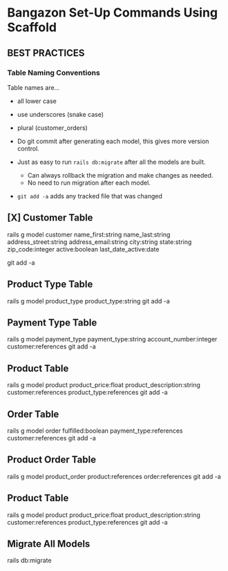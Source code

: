 # Bangazon Set-Up Commands Using Scaffold


## BEST PRACTICES

### Table Naming Conventions
Table names are...
- all lower case
- use underscores (snake case)
- plural (customer_orders)

- Do git commit after generating each model, this gives more version control.
- Just as easy to run ``` rails db:migrate ``` after all the models are built.
  - Can always rollback the migration and make changes as needed.
  - No need to run migration after each model.

- ``` git add -a ```  adds any tracked file that was changed


## [X] Customer Table

rails g model customer name_first:string name_last:string address_street:string address_email:string city:string state:string zip_code:integer active:boolean last_date_active:date

git add -a
<!-- rails g scaffold customer name_first:string name_last:string address_street:string address_email:string city:string state:string zip_code:integer active:boolean last_date_active:date -->


## Product Type Table

rails g model product_type product_type:string
git add -a
<!-- rails g scaffold product_type product_type:string -->

## Payment Type Table

rails g model payment_type payment_type:string account_number:integer customer:references
git add -a
<!-- rails g scaffold payment_type payment_type:string account_number:integer customer:references -->


## Product Table

rails g model product product_price:float product_description:string customer:references product_type:references
git add -a
<!-- rails g scaffold product product_price:float product_description:string customer:references product_type:references -->

## Order Table

rails g model order fulfilled:boolean payment_type:references customer:references 
git add -a
<!-- rails g scaffold order fulfilled:boolean payment_type:references customer:references  -->

## Product Order Table

rails g model product_order product:references order:references
git add -a
<!-- rails g scaffold product_order product:references order:references -->

## Product Table

rails g model product product_price:float product_description:string customer:references product_type:references
git add -a

<!-- rails g scaffold product product_price:float product_description:string customer:references product_type:references -->

## Migrate All Models

rails db:migrate








